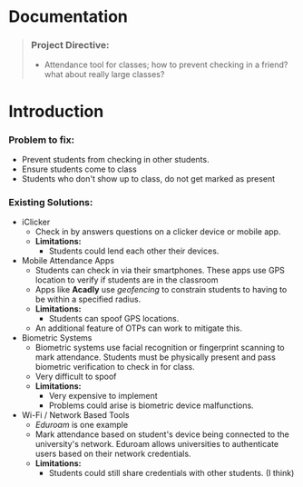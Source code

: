 # Documentation
> ### Project Directive:
> - Attendance tool for classes; how to prevent checking in a friend?  what about really large classes?
# Introduction
### Problem to fix:
- Prevent students from checking in other students.
- Ensure students come to class
- Students who don't show up to class, do not get marked as present
### Existing Solutions:
- iClicker
    - Check in by answers questions on a clicker device or mobile app.
    - **Limitations:**
        - Students could lend each other their devices.
- Mobile Attendance Apps
    - Students can check in via their smartphones. These apps use GPS location to verify if students are in the classroom
    - Apps like **Acadly** use *geofencing* to constrain students to having to be within a specified radius.
    - **Limitations:**
        - Students can spoof GPS locations.
    - An additional feature of OTPs can work to mitigate this.
- Biometric Systems
    - Biometric systems use facial recognition or fingerprint scanning to mark attendance. Students must be physically present and pass biometric verification to check in for class.
    - Very difficult to spoof
    - **Limitations:**
        - Very expensive to implement
        - Problems could arise is biometric device malfunctions.
- Wi-Fi / Network Based Tools
    - *Eduroam* is one example
    - Mark attendance based on student's device being connected to the university's network. Eduroam allows universities to authenticate users based on their network credentials.
    - **Limitations:**
        - Students could still share credentials with other students. (I think)
    